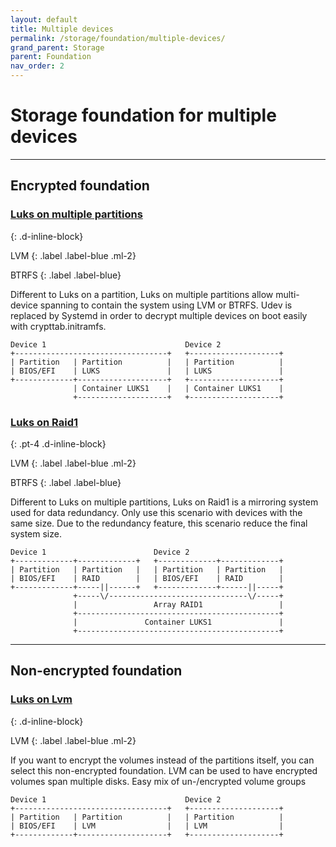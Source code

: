 ```yaml
---
layout: default
title: Multiple devices
permalink: /storage/foundation/multiple-devices/
grand_parent: Storage
parent: Foundation
nav_order: 2
---
```


# Storage foundation for multiple devices

---

## Encrypted foundation

### [Luks on multiple partitions](/Andromeda/storage/foundation/multiple-devices/luks-multiple-partitions/)
{: .d-inline-block}

LVM
{: .label .label-blue .ml-2}

BTRFS
{: .label .label-blue}

Different to Luks on a partition, Luks on multiple partitions allow multi-device spanning to contain the system using LVM or BTRFS. Udev is replaced by Systemd in order to decrypt multiple devices on boot easily with crypttab.initramfs.

```
Device 1                               Device 2
+----------------------------------+   +--------------------+
| Partition   | Partition          |   | Partition          |
| BIOS/EFI    | LUKS               |   | LUKS               |
+-------------+--------------------+   +--------------------+
              | Container LUKS1    |   | Container LUKS1    |
              +--------------------+   +--------------------+
```

### [Luks on Raid1](/Andromeda/storage/foundation/multiple-devices/luks-raid1/)
{: .pt-4 .d-inline-block}

LVM
{: .label .label-blue .ml-2}

BTRFS
{: .label .label-blue}

Different to Luks on multiple partitions, Luks on Raid1 is a mirroring system used for data redundancy. Only use this scenario with devices with the same size. Due to the redundancy feature, this scenario reduce the final system size.

```
Device 1                        Device 2
+-------------+-------------+   +-------------+-------------+
| Partition   | Partition   |   | Partition   | Partition   |
| BIOS/EFI    | RAID        |   | BIOS/EFI    | RAID        |
+-------------+-----||------+   +-------------+------||-----+
              +-----\/-------------------------------\/-----+
              |                 Array RAID1                 |
              +---------------------------------------------+
              |               Container LUKS1               |
              +---------------------------------------------+   
```

---

## Non-encrypted foundation

### [Luks on Lvm](/Andromeda/storage/foundation/multiple-devices/luks-lvm/)
{: .d-inline-block}

LVM
{: .label .label-blue .ml-2}

If you want to encrypt the volumes instead of the partitions itself, you can select this non-encrypted foundation. LVM can be used to have encrypted volumes span multiple disks. Easy mix of un-/encrypted volume groups

```
Device 1                               Device 2
+----------------------------------+   +--------------------+
| Partition   | Partition          |   | Partition          |
| BIOS/EFI    | LVM                |   | LVM                |
+-------------+--------------------+   +--------------------+      
```
